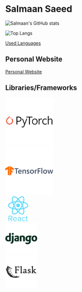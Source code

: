 # Salmaan Saeed

<!-- GitHub Stats-->
![Salmaan's GitHub stats](https://github-readme-stats.vercel.app/api?username=sagedemage&show_icons=true&theme=tokyonight)

<!-- Top Languages Card -->
![Top Langs](https://github-readme-stats.vercel.app/api/top-langs/?username=sagedemage&layout=donut&langs_count=6)

[Used Languages](used_languages.md)

<!-- Personal Website -->
## Personal Website
[Personal Website](https://sagedemage.github.io/PersonalWebsite/)

## Libraries/Frameworks
<style>
  ul {
    list-style-type: none;
    margin-left: 40px;
  }
</style>
<ul style="list-style-type:none !important; padding: 0; margin: 0;">
  <li>
    <!-- PyTorch -->
    <img src="https://raw.githubusercontent.com/devicons/devicon/refs/heads/master/icons/pytorch/pytorch-original-wordmark.svg" width="150" height="150"/>
  </li>
  <li>
    <!-- TensorFlow -->
    <img src="https://raw.githubusercontent.com/devicons/devicon/refs/heads/master/icons/tensorflow/tensorflow-original-wordmark.svg" width="150" height="150"/>
  </li>
  <li>
    <!-- React -->
    <img src="https://raw.githubusercontent.com/devicons/devicon/master/icons/react/react-original-wordmark.svg" alt="react" width="80" height="80"/>
  </li>
  <li>
    <!-- Django -->
    <img src="https://raw.githubusercontent.com/devicons/devicon/master/icons/django/django-plain-wordmark.svg" alt="django" width="100" height="100"/>
  </li>
  <li>
    <!-- Flask -->
    <img src="https://raw.githubusercontent.com/devicons/devicon/master/icons/flask/flask-original-wordmark.svg" alt="flask" width="100" height="100"/>
  </li>
</ul> 

<!--
**sagedemage/sagedemage** is a ✨ _special_ ✨ repository because its `README.md` (this file) appears on your GitHub profile.

Here are some ideas to get you started:

- 🔭 I’m currently working on ...
- 🌱 I’m currently learning ...
- 👯 I’m looking to collaborate on ...
- 🤔 I’m looking for help with ...
- 💬 Ask me about ...
- 📫 How to reach me: ...
- 😄 Pronouns: ...
- ⚡ Fun fact: ...
-->
